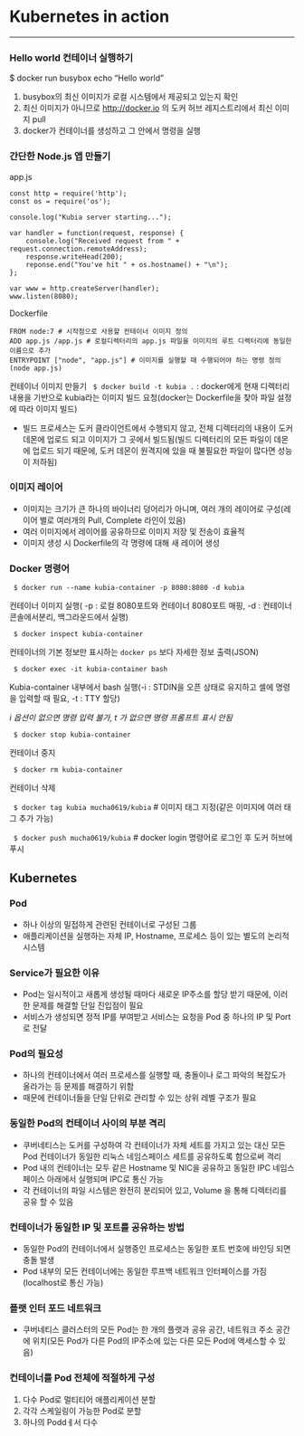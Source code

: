 # Kubernetes in action
---

### Hello world 컨테이너 실행하기

$ docker run busybox echo “Hello world”

1. busybox의 최신 이미지가 로컬 시스템에서 제공되고 있는지 확인
2. 최신 이미지가 아니므로 http://docker.io 의 도커 허브 레지스트리에서 최신 이미지 pull
3. docker가 컨테이너를 생성하고 그 안에서 명령을 실행


### 간단한 Node.js 앱 만들기

app.js
```
const http = require('http');
const os = require('os');

console.log("Kubia server starting...");

var handler = function(request, response) {
	console.log("Received request from " + request.connection.remoteAddress);
	response.writeHead(200);
	reponse.end("You've hit " + os.hostname() + "\n");
};

var www = http.createServer(handler);
www.listen(8080);
```

Dockerfile
```
FROM node:7 # 시작점으로 사용할 컨테이너 이미지 정의
ADD app.js /app.js # 로컬디렉터리의 app.js 파일을 이미지의 루트 디렉터리에 동일한 이름으로 추가
ENTRYPOINT ["node", "app.js"] # 이미지를 실행할 때 수행되어야 하는 명령 정의(node app.js)
```

컨테이너 이미지 만들기
` $ docker build -t kubia .` : docker에게 현재 디렉터리 내용을 기반으로 kubia라는 이미지 빌드 요청(docker는 Dockerfile을 찾아 파일 설정에 따라 이미지 빌드)
* 빌드 프로세스는 도커 클라이언트에서 수행되지 않고, 전체 디렉터리의 내용이 도커 데몬에 업로드 되고 이미지가 그 곳에서 빌드됨(빌드 디렉터리의 모든 파일이 데몬에 업로드 되기 때문에, 도커 데몬이 원격지에 있을 때 불필요한 파일이 많다면 성능이 저하됨)

### 이미지 레이어

* 이미지는 크기가 큰 하나의 바이너리 덩어리가 아니며, 여러 개의 레이어로 구성(레이어 별로 여러개의 Pull, Complete 라인이 있음)
* 여러 이미지에서 레이어를 공유하므로 이미지 저장 및 전송이 효율적
* 이미지 생성 시 Dockerfile의 각 명령에 대해 새 레이어 생성

### Docker 명령어

` $ docker run --name kubia-container -p 8080:8080 -d kubia` 

컨테이너 이미지 실행( -p : 로컬 8080포트와 컨테이너 8080포트 매핑, -d : 컨테이너 콘솔에서분리, 백그라운드에서 실행)



` $ docker inspect kubia-container` 

컨테이너의 기본 정보만 표시하는 `docker ps` 보다 자세한 정보 출력(JSON)



` $ docker exec -it kubia-container bash`

Kubia-container 내부에서 bash 실행(-i : STDIN을 오픈 상태로 유지하고 셸에 명령을 입력할 때 필요, -t : TTY 할당)

*i 옵션이 없으면 명령 입력 불가, t 가 없으면 명령 프롬프트 표시 안됨*



` $ docker stop kubia-container`

컨테이너 중지



` $ docker rm kubia-container`

컨테이너 삭제



` $ docker tag kubia mucha0619/kubia` # 이미지 태그 지정(같은 이미지에 여러 태그 추가 가능)

` $ docker push mucha0619/kubia` # docker login 명령어로 로그인 후 도커 허브에 푸시



## Kubernetes



### Pod

* 하나 이상의 밀접하게 관련된 컨테이너로 구성된 그룹
* 애플리케이션을 실행하는 자체 IP, Hostname, 프로세스 등이 있는 별도의 논리적 시스템



### Service가 필요한 이유

* Pod는 일시적이고 새롭게 생성될 때마다 새로운 IP주소를 할당 받기 때문에, 이러한 문제를 해결할 단일 진입점이 필요
* 서비스가 생성되면 정적 IP를 부여받고 서비스는 요청을 Pod 중 하나의 IP 및 Port로 전달



### Pod의 필요성

* 하나의 컨테이너에서 여러 프로세스를 실행할 때, 충돌이나 로그 파악의 복잡도가 올라가는 등 문제를 해결하기 위함
* 때문에 컨테이너들을 단일 단위로 관리할 수 있는 상위 레벨 구조가 필요



### 동일한 Pod의 컨테이너 사이의 부분 격리

* 쿠버네티스는 도커를 구성하여 각 컨테이너가 자체 세트를 가지고 있는 대신 모든 Pod 컨테이너가 동일한 리눅스 네임스페이스 세트를 공유하도록 함으로써 격리
* Pod 내의 컨테이너는 모두 같은 Hostname 및 NIC을 공유하고 동일한 IPC 네임스페이스 아래에서 실행되며 IPC로 통신 가능
* 각 컨테이너의 파일 시스템은 완전히 분리되어 있고, Volume 을 통해 디렉터리를 공유 할 수 있음



### 컨테이너가 동일한 IP 및 포트를 공유하는 방법

* 동일한 Pod의 컨테이너에서 실행중인 프로세스는 동일한 포트 번호에 바인딩 되면 충돌 발생
* Pod 내부의 모든 컨테이너에는 동일한 루프백 네트워크 인터페이스를 가짐(localhost로 통신 가능)



### 플랫 인터 포드 네트워크

* 쿠버네티스 클러스터의 모든 Pod는 한 개의 플랫과 공유 공간, 네트워크 주소 공간에 위치(모든 Pod가 다른 Pod의 IP주소에 있는 다른 모든 Pod에 액세스할 수 있음)



### 컨테이너를 Pod 전체에 적절하게 구성

1. 다수 Pod로 멀티티어 애플리케이션 분할
2. 각각 스케일링이 가능한 Pod로 분할
3. 하나의 Poddㅔ서 다수





